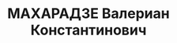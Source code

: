 ---
title: МАХАРАДЗЕ Валериан Константинович
description: "Род. в 1904, Чохатаурский район, с. Самеба, грузин. Род занятий: до\
  \ ареста инженер шахты им. Ленина. \n  Осужден Тройкой при НКВД ГССР 03.12.1937.\
  \ Мера наказания: расстрел с конфискацией личного имущества"
---